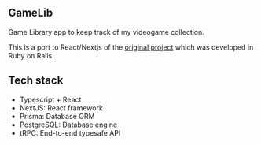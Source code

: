 ## GameLib

Game Library app to keep track of my videogame collection.

This is a port to React/Nextjs of the [original project](https://github.com/vgarmes/my-game-library) which was developed in Ruby on Rails.

## Tech stack

- Typescript + React
- NextJS: React framework
- Prisma: Database ORM
- PostgreSQL: Database engine
- tRPC: End-to-end typesafe API
